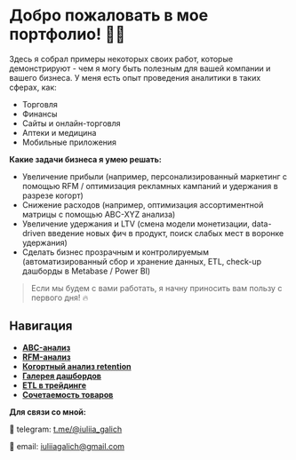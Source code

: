 # Добро пожаловать в мое портфолио! 👋🏻

Здесь я собрал примеры некоторых своих работ, которые демонстрируют - чем я могу быть полезным для вашей компании и вашего бизнеса. У меня есть опыт проведения аналитики в таких сферах, как:

* Торговля
* Финансы
* Сайты и онлайн-торговля
* Аптеки и медицина
* Мобильные приложения

**Какие задачи бизнеса я умею решать:**

* Увеличение прибыли (например, персонализированный маркетинг с помощью RFM / оптимизация рекламных кампаний и удержания в разрезе когорт)
* Снижение расходов (например, оптимизация ассортиментной матрицы с помощью ABC-XYZ анализа)
* Увеличение удержания и LTV (смена модели монетизации, data-driven введение новых фич в продукт, поиск слабых мест в воронке удержания)
* Сделать бизнес прозрачным и контролируемым (автоматизированный сбор и хранение данных, ETL, check-up дашборды в Metabase / Power BI)

> Если мы будем с вами работать, я начну приносить вам пользу с первого дня! 🔥

## Навигация

* [**ABC-анализ**](https://github.com/semen997/portfolio/tree/master/ABC-анализ)
* [**RFM-анализ**](https://github.com/iuliiagalich/RFM-analysis)
* [**Когортный анализ retention**](https://github.com/semen997/portfolio/tree/master/Когортный%20анализ%20retention)
* [**Галерея дашбордов**](https://github.com/semen997/portfolio/tree/master/Галерея%20дашбордов)
* [**ETL в трейдинге**](https://github.com/semen997/portfolio/tree/master/ETL%20в%20трейдинге)
* [**Сочетаемость товаров**](https://github.com/semen997/portfolio/tree/master/Сочетаемость%20товаров)


**Для связи со мной:**

💬 telegram: [t.me/@iuliia_galich](https://t.me/+79643908939)

💬 email: iuliiagalich@gmail.com
